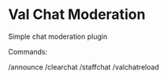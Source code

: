 # Val Chat Moderation
Simple chat moderation plugin

Commands:

/announce
/clearchat
/staffchat
/valchatreload
